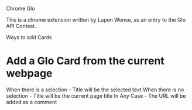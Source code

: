 Chrome Glo

This is a chrome extension written by Lupen Wonse, as an entry to the Glo API Contest.

Ways to add Cards

# Add a Glo Card from the current webpage
When there is a selection
    - Title will be the selected text
When there is no selection
    - Title will be the current page title
In Any Case
    - The URL will be added as a comment
